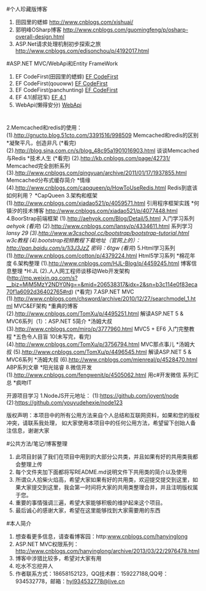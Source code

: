 ﻿#个人珍藏版博客
1. 田园里的蟋蟀   http://www.cnblogs.com/xishuai/ 
2. 郭明峰OSharp博客 http://www.cnblogs.com/guomingfeng/p/osharp-overall-design.html
3. ASP.Net请求处理机制初步探索之旅 http://www.cnblogs.com/edisonchou/p/4192017.html

#ASP.NET MVC/WebApi和Entity FrameWork
1. EF CodeFirst(田园里的蟋蟀)  [EF CodeFirst](http://www.cnblogs.com/xishuai/p/3632304.html "初试Code First（附Demo）")
2. EF CodeFirst(qouoww)        [EF CodeFirst](http://www.cnblogs.com/qouoww/archive/2011/12/31/2309066.html "【译著】Code First ：使用Entity. Framework编程(1)")
3. EF CodeFirst(panchunting)   [EF CodeFirst](http://www.cnblogs.com/panchunting/category/540375.html "Entity Framework Code First系列")
4. EF 4.1(郝冠军)			   [EF 4.1](http://www.cnblogs.com/haogj/archive/2011/05/06/2038965.htm "Entity Framework 4.1系列")	  
5. WebApi(懒得安分)			   [WebApi](http://www.cnblogs.com/landeanfen/tag/WebApi/ "WebApi学习笔记")
 

#
2.Memcached和redis的使用：
	(1).http://gnucto.blog.51cto.com/3391516/998509               	 Memcached和redis的区别   *凝聚平凡，创造非凡       (*看完)
	(2).http://blog.sina.com.cn/s/blog_48c95a1901016903.html         谈谈Memcached与Redis    *技术人生					(*看完)
	(2).http://kb.cnblogs.com/page/42731/		Memcached完全剖析系列
	(3).http://www.cnblogs.com/qingyuan/archive/2011/01/17/1937855.html  Memcached分布式缓存简介  *情缘
	(4).http://www.cnblogs.com/capqueen/p/HowToUseRedis.html   Redis到底该如何利用？	   *CapQueen
3.架构和框架
	(1).http://www.cnblogs.com/xiadao521/p/4059571.html	  引用程序框架实践         *何镇汐的技术博客     http://www.cnblogs.com/xiadao521/p/4077448.html
4.BoorStrap前端框架
	(1).http://aehyok.com/Blog/Detail/5.html	  入门学习系列             *aehyok      (看完*)
	(2).http://www.cnblogs.com/lansy/p/4334611.html    系列学习                 *lansy      29
	(3).http://www.w3cschool.cc/bootstrap/bootstrap-tutorial.html  w3c教程
	(4).bootstrap视频教程下载地址（官网上的）：http://pan.baidu.com/s/1i3J3JzZ 密码：6tgw    (看完*)
5.Html学习系列
	(1).http://www.cnblogs.com/cotton/p/4379224.html                              Html5学习系列            *棉花年度
6.架构整理
	(1).http://www.cnblogs.com/HJL-Blog/p/4459245.html                            博客信息整理             *H:JL
	(2).人人网工程师谈移动Web开发架构(http://mp.weixin.qq.com/s?__biz=MjM5MzY2NDY0Ng==&mid=206538317&idx=2&sn=b3c114e0f83eca70f1a6092d36402765#rd)    (*看完)
7.ASP.NET MVC
	(1).http://www.cnblogs.com/chsword/archive/2010/12/27/searchmodel_1.html  MVC&EF架构			   *重典的博客
	(2).http://www.cnblogs.com/TomXu/p/4495251.html   解读ASP.NET 5 & MVC6系列（1）：ASP.NET 5简介   *汤姆大叔
	(3).http://www.cnblogs.com/miro/p/3777960.html   MVC5 + EF6 入门完整教程                      *五色令人目盲     10(未写完，看完)
	(4).http://www.cnblogs.com/TomXu/p/3756794.html  MVC那点事儿                     *汤姆大叔
	(5).http://www.cnblogs.com/TomXu/p/4496545.html  解读ASP.NET 5 & MVC6系列        *汤姆大叔
	(6).http://www.cnblogs.com/mienreal/p/4528470.html   ABP系列文章                 *阳光铭睿
8.微信开发
	(1).http://www.cnblogs.com/fengwenit/p/4505062.html		用c#开发微信 系列汇总    *疯吻IT


开源项目学习
	1.NodeJS开元地址：
		(1):https://github.com/joyent/node
		(2):https://github.com/youyudehexie/node123




版权声明：本项目中的所有公用方法来自个人总结和互联网资料，如果和您的版权冲突，请联系我处理，
	如大家使用本项目中的任何公用方法，希望留下创始人备注信息，谢谢大家

#公共方法/笔记/博客整理
1. 此项目封装了我们在项目中用到的大部分公共类，并且如果有好的共用类我都会整理上传
2. 每个文件夹加下面都将写README.md说明文件下共用类的简介以及使用
3. 所谓众人拾柴火焰高，希望大家如果有好的共用类，欢迎提交提交到这里，如果大家提交到这里，我会第一时间将大家的共用类整理合并，并且注明版权属于您。
4. 重要的事情强调三遍，希望大家能够积极的维护起来这个项目。
5. 最后诚心的感谢大家，希望在这里能够找到大家需要用的东西

#本人简介
1. 想查看更多信息，请查看博客园：http:www.cnblogs.com/hanyinglong
2. ASP.NET MVC权限系列：http://www.cnblogs.com/hanyinglong/archive/2013/03/22/2976478.html
3. 博客中涉猎比较多，希望对大家有用
4. 吃水不忘挖井人
5. 作者联系方式：18658152123，QQ技术群：159227188,QQ号：934532778，邮箱：hyl934532778@live.cn